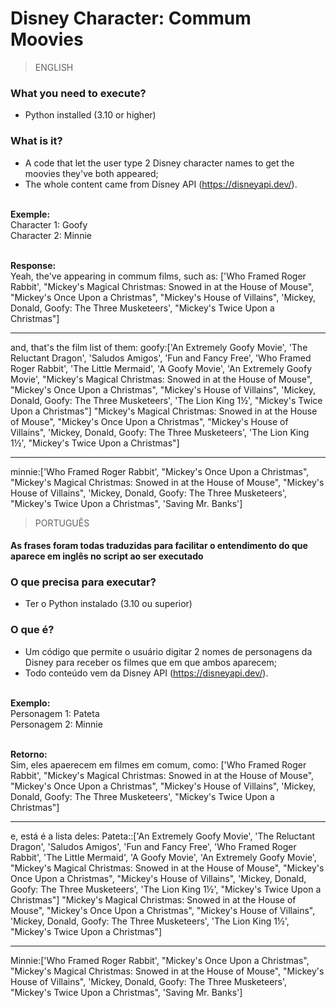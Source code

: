 # Disney Character: Commum Moovies
> ENGLISH

### What you need to execute?
- Python installed (3.10 or higher)

### What is it?
- A code that let the user type 2 Disney character names to get the moovies they've both appeared;
- The whole content came from Disney API (https://disneyapi.dev/).


<br>**Exemple:** <br>
Character 1: Goofy<br>
Character 2: Minnie<br>

<br>**Response:** <br>
Yeah, the've appearing in commum films, such as: ['Who Framed Roger Rabbit', "Mickey's Magical Christmas: Snowed in at the House of Mouse", "Mickey's Once Upon a Christmas", "Mickey's House of Villains", 'Mickey, Donald, Goofy: The Three Musketeers', "Mickey's Twice Upon a Christmas"]

____________________________________________
and, that's the film list of them:
goofy:['An Extremely Goofy Movie', 'The Reluctant Dragon', 'Saludos Amigos', 'Fun and Fancy Free', 'Who Framed Roger Rabbit', 'The Little Mermaid', 'A Goofy Movie', 'An Extremely Goofy Movie', "Mickey's Magical Christmas: Snowed in at the House of Mouse", "Mickey's Once Upon a Christmas", "Mickey's House of Villains", 'Mickey, Donald, Goofy: The Three Musketeers', 'The Lion King 1½', "Mickey's Twice Upon a Christmas"]
 "Mickey's Magical Christmas: Snowed in at the House of Mouse", "Mickey's Once Upon a Christmas", "Mickey's House of Villains", 'Mickey, Donald, Goofy: The Three Musketeers', 'The Lion King 1½', "Mickey's Twice Upon a Christmas"]
____________________________________________
minnie:['Who Framed Roger Rabbit', "Mickey's Once Upon a Christmas", "Mickey's Magical Christmas: Snowed in at the House of Mouse", "Mickey's House of Villains", 'Mickey, Donald, Goofy: The Three Musketeers', "Mickey's Twice Upon a Christmas", 'Saving Mr. Banks']


> PORTUGUÊS
#### As frases foram todas traduzidas para facilitar o entendimento do que aparece em inglês no script ao ser executado

### O que precisa para executar?
- Ter o Python instalado (3.10 ou superior)

### O que é?
- Um código que permite o usuário digitar 2 nomes de personagens da Disney para receber os filmes que em que ambos aparecem;
- Todo conteúdo vem da Disney API (https://disneyapi.dev/).

<br>**Exemplo:** <br>
Personagem 1: Pateta<br>
Personagem 2: Minnie<br>


<br>**Retorno:** <br>
Sim, eles apaerecem em filmes em comum, como:  ['Who Framed Roger Rabbit', "Mickey's Magical Christmas: Snowed in at the House of Mouse", "Mickey's Once Upon a Christmas", "Mickey's House of Villains", 'Mickey, Donald, Goofy: The Three Musketeers', "Mickey's Twice Upon a Christmas"] 

____________________________________________
e, está é a lista deles:
Pateta::['An Extremely Goofy Movie', 'The Reluctant Dragon', 'Saludos Amigos', 'Fun and Fancy Free', 'Who Framed Roger Rabbit', 'The Little Mermaid', 'A Goofy Movie', 'An Extremely Goofy Movie', "Mickey's Magical Christmas: Snowed in at the House of Mouse", "Mickey's Once Upon a Christmas", "Mickey's House of Villains", 'Mickey, Donald, Goofy: The Three Musketeers', 'The Lion King 1½', "Mickey's Twice Upon a Christmas"]
 "Mickey's Magical Christmas: Snowed in at the House of Mouse", "Mickey's Once Upon a Christmas", "Mickey's House of Villains", 'Mickey, Donald, Goofy: The Three Musketeers', 'The Lion King 1½', "Mickey's Twice Upon a Christmas"]
____________________________________________
Minnie:['Who Framed Roger Rabbit', "Mickey's Once Upon a Christmas", "Mickey's Magical Christmas: Snowed in at the House of Mouse", "Mickey's House of Villains", 'Mickey, Donald, Goofy: The Three Musketeers', "Mickey's Twice Upon a Christmas", 'Saving Mr. Banks']